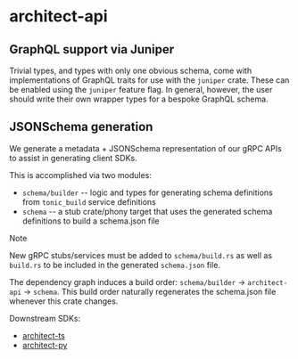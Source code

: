 # architect-api

## GraphQL support via Juniper

Trivial types, and types with only one obvious schema, come with implementations of 
GraphQL traits for use with the `juniper` crate.  These can be enabled using the
`juniper` feature flag.  In general, however, the user should write their own wrapper
types for a bespoke GraphQL schema.

## JSONSchema generation

We generate a metadata + JSONSchema representation of our gRPC APIs to assist in generating client SDKs.

This is accomplished via two modules:

* `schema/builder` -- logic and types for generating schema definitions from `tonic_build` service definitions
* `schema` -- a stub crate/phony target that uses the generated schema definitions to build a schema.json file

> [!NOTE]  
> New gRPC stubs/services must be added to `schema/build.rs` as well as `build.rs` to be included in the generated `schema.json` file.

The dependency graph induces a build order: `schema/builder` -> `architect-api` -> `schema`.  This build order naturally regenerates the schema.json file whenever this crate changes.

Downstream SDKs:

* [architect-ts](https://github.com/architect-xyz/architect-ts) 
* [architect-py](https://github.com/architect-xyz/architect-py) 

